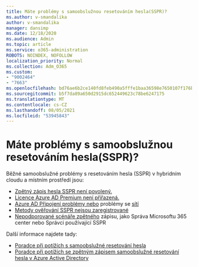 ```yaml
---
title: Máte problémy s samoobslužnou resetováním hesla(SSPR)?
ms.author: v-smandalika
author: v-smandalika
manager: dansimp
ms.date: 12/18/2020
ms.audience: Admin
ms.topic: article
ms.service: o365-administration
ROBOTS: NOINDEX, NOFOLLOW
localization_priority: Normal
ms.collection: Adm_O365
ms.custom:
- "9002464"
- "7663"
ms.openlocfilehash: bd76ae6b2ce140fd8feb490a5fffe1baa36598e7650107f176baec30d71b8628
ms.sourcegitcommit: b5f7da89a650d2915dc652449623c78be6247175
ms.translationtype: MT
ms.contentlocale: cs-CZ
ms.lasthandoff: 08/05/2021
ms.locfileid: "53945843"
---
```

# <a name="having-self-service-password-reset-sspr-problems"></a>Máte problémy s samoobslužnou resetováním hesla(SSPR)?

Běžné samoobslužné problémy s resetováním hesla (SSPR) v hybridním cloudu a místním prostředí jsou:

- [Zpětný zápis hesla SSPR není povolený.](https://docs.microsoft.com/azure/active-directory/authentication/tutorial-enable-sspr-writeback)
- [Licence Azure AD Premium není přiřazená.](https://docs.microsoft.com/azure/active-directory/authentication/concept-sspr-licensing)
- [Azure AD Připojení problémy nebo](https://docs.microsoft.com/azure/active-directory/hybrid/tshoot-connect-sync-errors) problémy se [sítí](https://docs.microsoft.com/azure/active-directory/hybrid/tshoot-connect-connectivity)
- [Metody ověřování SSPR nejsou zaregistrované](https://mysignins.microsoft.com/security-info)
- [Nepodporované scénáře zpětného](https://docs.microsoft.com/azure/active-directory/authentication/concept-sspr-writeback#unsupported-writeback-operations) zápisu, jako Správa Microsoftu 365 center nebo Správci používající SSPR


Další informace najdete tady:

- [Poradce při potížích s samoobslužné resetování hesla](https://docs.microsoft.com/azure/active-directory/authentication/troubleshoot-sspr)
- [Poradce při potížích se zpětným zápisem samoobslužné resetování hesla v Azure Active Directory](https://docs.microsoft.com/azure/active-directory/authentication/troubleshoot-sspr-writeback)
